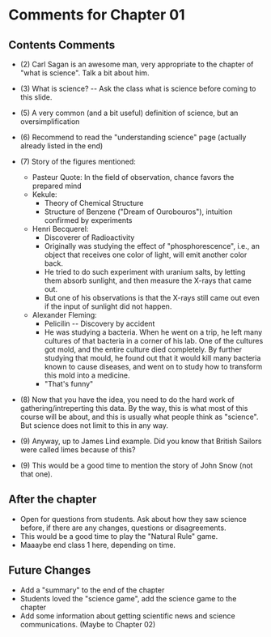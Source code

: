 # Comments for Chapter 01

## Contents Comments 
- (2) Carl Sagan is an awesome man, very appropriate to the chapter of
"what is science". Talk a bit about him.
- (3) What is science? -- Ask the class what is science before coming to this slide.
- (5) A very common (and a bit useful) definition of science, but an oversimplification
- (6) Recommend to read the "understanding science" page (actually already listed in the end)

- (7) Story of the figures mentioned:
  - Pasteur Quote: In the field of observation, chance favors the prepared mind
  - Kekule:
    - Theory of Chemical Structure
    - Structure of Benzene ("Dream of Ourobouros"), intuition confirmed by experiments
  - Henri Becquerel:
    - Discoverer of Radioactivity
    - Originally was studying the effect of "phosphorescence", i.e., an object that 
      receives one color of light, will emit another color back.
    - He tried to do such experiment with uranium salts, by letting them absorb sunlight,
      and then measure the X-rays that came out.
    - But one of his observations is that the X-rays still came out even if the input of 
      sunlight did not happen.
  - Alexander Fleming:
    - Pelicilin -- Discovery by accident
    - He was studying a bacteria. When he went on a trip, he left many cultures of that bacteria 
      in a corner of his lab. One of the cultures got mold, and the entire culture died completely.
      By further studying that mould, he found out that it would kill many bacteria known to 
      cause diseases, and went on to study how to transform this mold into a medicine.
    - "That's funny"

- (8) Now that you have the idea, you need to do the hard work of gathering/intreperting this 
  data. By the way, this is what most of this course will be about, and this is usually what
  people think as "science". But science does not limit to this in any way.
- (9) Anyway, up to James Lind example. Did you know that British Sailors were called limes 
  because of this? 
- (9) This would be a good time to mention the story of John Snow (not that one).

## After the chapter
- Open for questions from students. Ask about how they saw science before, if there 
  are any changes, questions or disagreements.
- This would be a good time to play the "Natural Rule" game.
- Maaaybe end class 1 here, depending on time.

## Future Changes
- Add a "summary" to the end of the chapter
- Students loved the "science game", add the science game to the chapter
- Add some information about getting scientific news and science communications. (Maybe to Chapter 02) 